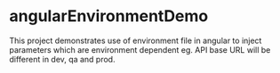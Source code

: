 # angularEnvironmentDemo
This project demonstrates use of environment file in angular to inject parameters which are environment dependent eg. API base URL will be different in dev, qa and prod.
